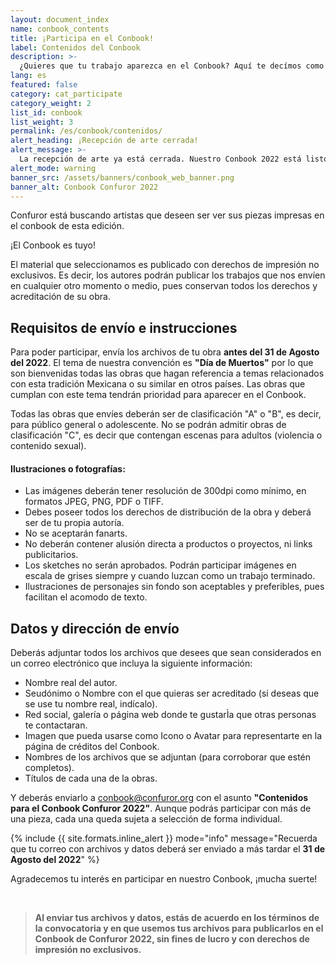 ```yaml
---
layout: document_index
name: conbook_contents
title: ¡Participa en el Conbook!
label: Contenidos del Conbook
description: >-
  ¿Quieres que tu trabajo aparezca en el Conbook? Aquí te decímos como participar.
lang: es
featured: false
category: cat_participate
category_weight: 2
list_id: conbook
list_weight: 3
permalink: /es/conbook/contenidos/
alert_heading: ¡Recepción de arte cerrada!
alert_message: >-
  La recepción de arte ya está cerrada. Nuestro Conbook 2022 está listo y en proceso de impresión. Muchas gracias por tu participación y/o interés.
alert_mode: warning
banner_src: /assets/banners/conbook_web_banner.png
banner_alt: Conbook Confuror 2022
---
```


Confuror está buscando artistas que deseen ser ver sus piezas impresas en el conbook de esta edición.

¡El Conbook es tuyo!

El material que seleccionamos es publicado con derechos de impresión no exclusivos. Es decir, los autores podrán publicar los trabajos que nos envíen en cualquier otro momento o medio, pues conservan todos los derechos y acreditación de su obra.

## Requisitos de envío e instrucciones

Para poder participar, envía los archivos de tu obra **antes del 31 de Agosto del 2022**. El tema de nuestra convención es **"Día de Muertos"** por lo que son bienvenidas todas las obras que hagan referencia a temas relacionados con esta tradición Mexicana o su similar en otros países. Las obras que cumplan con este tema tendrán prioridad para aparecer en el Conbook.

Todas las obras que envíes deberán ser de clasificación "A" o "B", es decir, para público general o adolescente. No se podrán admitir obras de clasificación "C", es decir que contengan escenas para adultos (violencia o contenido sexual).

#### Ilustraciones o fotografías:
- Las imágenes deberán tener resolución de 300dpi como mínimo, en formatos JPEG, PNG, PDF o TIFF.
- Debes poseer todos los derechos de distribución de la obra y deberá ser de tu propia autoría.
- No se aceptarán fanarts.
- No deberán contener alusión directa a productos o proyectos, ni links publicitarios.
- Los sketches no serán aprobados. Podrán participar imágenes en escala de grises siempre y cuando luzcan como un trabajo terminado.
- Ilustraciones de personajes sin fondo son aceptables y preferibles, pues facilitan el acomodo de texto.

## Datos y dirección de envío

Deberás adjuntar todos los archivos que desees que sean considerados en un correo electrónico que incluya la siguiente información:

- Nombre real del autor.
- Seudónimo o Nombre con el que quieras ser acreditado (si deseas que se use tu nombre real, indícalo).
- Red social, galería o página web donde te gustarÌa que otras personas te contactaran.
- Imagen que pueda usarse como Icono o Avatar para representarte en la página de créditos del Conbook.
- Nombres de los archivos que se adjuntan (para corroborar que estén completos).
- Títulos de cada una de la obras.

Y deberás enviarlo a [conbook@confuror.org](mailto:conbook@confuror.org) con el asunto **"Contenidos para el Conbook Confuror 2022"**. Aunque podrás participar con más de una pieza, cada una queda sujeta a selección de forma individual. 

{%
  include {{ site.formats.inline_alert }}
  mode="info"
  message="Recuerda que tu correo con archivos y datos deberá ser enviado a más tardar el <strong>31 de Agosto del 2022</strong>"
%}

Agradecemos tu interés en participar en nuestro Conbook, ¡mucha suerte!

<br>

> **Al enviar tus archivos y datos, estás de acuerdo en los términos de la convocatoria y en que usemos tus archivos para publicarlos en el Conbook de Confuror 2022, sin fines de lucro y con derechos de impresión no exclusivos.**